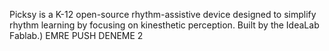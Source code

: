 Picksy is a K-12 open-source rhythm-assistive device designed to simplify rhythm learning by focusing on kinesthetic perception. Built by the IdeaLab Fablab.)
EMRE PUSH DENEME 2
